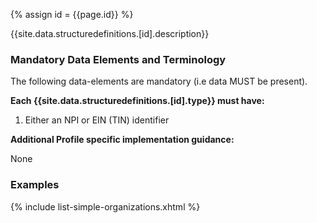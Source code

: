 
{% assign id = {{page.id}} %}


{{site.data.structuredefinitions.[id].description}}

### Mandatory Data Elements and Terminology

The following data-elements are mandatory (i.e data MUST be present).

**Each {{site.data.structuredefinitions.[id].type}} must have:**

1. Either an NPI or EIN (TIN) identifier

<!--

Each {{site.data.structuredefinitions.[id].type}} *should* have ([Must Support](guidance.html#must-support)):

1. The beneficiary

-->

**Additional Profile specific implementation guidance:**

None

### Examples

{% include list-simple-organizations.xhtml %}
